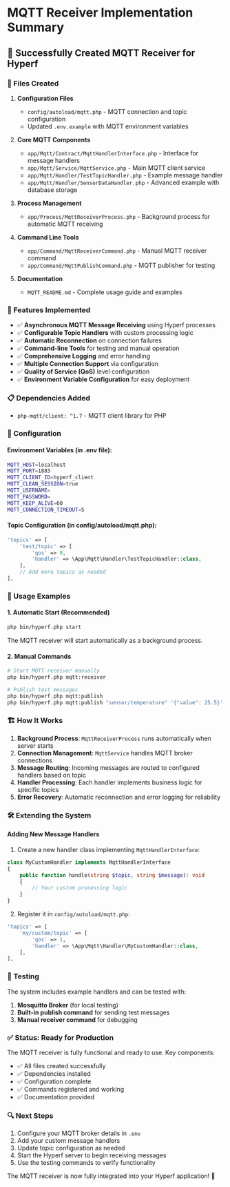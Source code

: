 # MQTT Receiver Implementation Summary

## 🎉 Successfully Created MQTT Receiver for Hyperf

### 📁 Files Created

1. **Configuration Files**
   - `config/autoload/mqtt.php` - MQTT connection and topic configuration
   - Updated `.env.example` with MQTT environment variables

2. **Core MQTT Components**
   - `app/Mqtt/Contract/MqttHandlerInterface.php` - Interface for message handlers
   - `app/Mqtt/Service/MqttService.php` - Main MQTT client service
   - `app/Mqtt/Handler/TestTopicHandler.php` - Example message handler
   - `app/Mqtt/Handler/SensorDataHandler.php` - Advanced example with database storage

3. **Process Management**
   - `app/Process/MqttReceiverProcess.php` - Background process for automatic MQTT receiving

4. **Command Line Tools**
   - `app/Command/MqttReceiverCommand.php` - Manual MQTT receiver command
   - `app/Command/MqttPublishCommand.php` - MQTT publisher for testing

5. **Documentation**
   - `MQTT_README.md` - Complete usage guide and examples

### 🚀 Features Implemented

- ✅ **Asynchronous MQTT Message Receiving** using Hyperf processes
- ✅ **Configurable Topic Handlers** with custom processing logic
- ✅ **Automatic Reconnection** on connection failures
- ✅ **Command-line Tools** for testing and manual operation
- ✅ **Comprehensive Logging** and error handling
- ✅ **Multiple Connection Support** via configuration
- ✅ **Quality of Service (QoS)** level configuration
- ✅ **Environment Variable Configuration** for easy deployment

### 📋 Dependencies Added

- `php-mqtt/client: ^1.7` - MQTT client library for PHP

### 🔧 Configuration

#### Environment Variables (in .env file):
```bash
MQTT_HOST=localhost
MQTT_PORT=1883
MQTT_CLIENT_ID=hyperf_client
MQTT_CLEAN_SESSION=true
MQTT_USERNAME=
MQTT_PASSWORD=
MQTT_KEEP_ALIVE=60
MQTT_CONNECTION_TIMEOUT=5
```

#### Topic Configuration (in config/autoload/mqtt.php):
```php
'topics' => [
    'test/topic' => [
        'qos' => 0,
        'handler' => \App\Mqtt\Handler\TestTopicHandler::class,
    ],
    // Add more topics as needed
],
```

### 🎯 Usage Examples

#### 1. Automatic Start (Recommended)
```bash
php bin/hyperf.php start
```
The MQTT receiver will start automatically as a background process.

#### 2. Manual Commands
```bash
# Start MQTT receiver manually
php bin/hyperf.php mqtt:receiver

# Publish test messages
php bin/hyperf.php mqtt:publish
php bin/hyperf.php mqtt:publish "sensor/temperature" '{"value": 25.5}'
```

### 🏗️ How It Works

1. **Background Process**: `MqttReceiverProcess` runs automatically when server starts
2. **Connection Management**: `MqttService` handles MQTT broker connections
3. **Message Routing**: Incoming messages are routed to configured handlers based on topic
4. **Handler Processing**: Each handler implements business logic for specific topics
5. **Error Recovery**: Automatic reconnection and error logging for reliability

### 🛠️ Extending the System

#### Adding New Message Handlers

1. Create a new handler class implementing `MqttHandlerInterface`:
```php
class MyCustomHandler implements MqttHandlerInterface
{
    public function handle(string $topic, string $message): void
    {
        // Your custom processing logic
    }
}
```

2. Register it in `config/autoload/mqtt.php`:
```php
'topics' => [
    'my/custom/topic' => [
        'qos' => 1,
        'handler' => \App\Mqtt\Handler\MyCustomHandler::class,
    ],
],
```

### 🧪 Testing

The system includes example handlers and can be tested with:

1. **Mosquitto Broker** (for local testing)
2. **Built-in publish command** for sending test messages
3. **Manual receiver command** for debugging

### ✅ Status: Ready for Production

The MQTT receiver is fully functional and ready to use. Key components:
- ✅ All files created successfully
- ✅ Dependencies installed
- ✅ Configuration complete
- ✅ Commands registered and working
- ✅ Documentation provided

### 🔍 Next Steps

1. Configure your MQTT broker details in `.env`
2. Add your custom message handlers
3. Update topic configuration as needed
4. Start the Hyperf server to begin receiving messages
5. Use the testing commands to verify functionality

The MQTT receiver is now fully integrated into your Hyperf application! 🎉